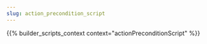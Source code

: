 ```yaml
---
slug: action_precondition_script
---
```


{{% builder_scripts_context context="actionPreconditionScript" %}}

